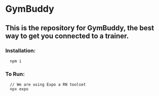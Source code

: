 # GymBuddy


## This is the repository for GymBuddy, the best way to get you connected to a trainer.

### Installation:

```
  npm i
```

  
### To Run: 
```
  // We are using Expo a RN toolset
  npx expo
```

